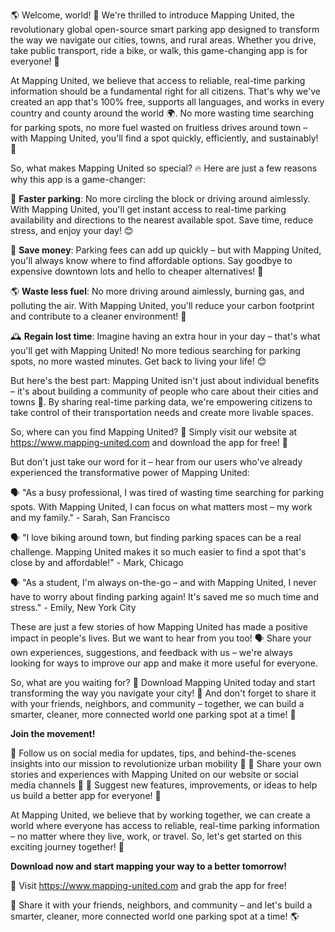 🌎 Welcome, world! 🌟 We're thrilled to introduce Mapping United, the revolutionary global open-source smart parking app designed to transform the way we navigate our cities, towns, and rural areas. Whether you drive, take public transport, ride a bike, or walk, this game-changing app is for everyone! 🚀

At Mapping United, we believe that access to reliable, real-time parking information should be a fundamental right for all citizens. That's why we've created an app that's 100% free, supports all languages, and works in every country and county around the world 🌍. No more wasting time searching for parking spots, no more fuel wasted on fruitless drives around town – with Mapping United, you'll find a spot quickly, efficiently, and sustainably! 💨

So, what makes Mapping United so special? 🔥 Here are just a few reasons why this app is a game-changer:

🔴 **Faster parking**: No more circling the block or driving around aimlessly. With Mapping United, you'll get instant access to real-time parking availability and directions to the nearest available spot. Save time, reduce stress, and enjoy your day! 😊

💸 **Save money**: Parking fees can add up quickly – but with Mapping United, you'll always know where to find affordable options. Say goodbye to expensive downtown lots and hello to cheaper alternatives! 🤑

🌎 **Waste less fuel**: No more driving around aimlessly, burning gas, and polluting the air. With Mapping United, you'll reduce your carbon footprint and contribute to a cleaner environment! 🌟

🕰️ **Regain lost time**: Imagine having an extra hour in your day – that's what you'll get with Mapping United! No more tedious searching for parking spots, no more wasted minutes. Get back to living your life! 😊

But here's the best part: Mapping United isn't just about individual benefits – it's about building a community of people who care about their cities and towns 🌆. By sharing real-time parking data, we're empowering citizens to take control of their transportation needs and create more livable spaces.

So, where can you find Mapping United? 📍 Simply visit our website at https://www.mapping-united.com and download the app for free! 📲

But don't just take our word for it – hear from our users who've already experienced the transformative power of Mapping United:

🗣️ "As a busy professional, I was tired of wasting time searching for parking spots. With Mapping United, I can focus on what matters most – my work and my family." - Sarah, San Francisco

🗣️ "I love biking around town, but finding parking spaces can be a real challenge. Mapping United makes it so much easier to find a spot that's close by and affordable!" - Mark, Chicago

🗣️ "As a student, I'm always on-the-go – and with Mapping United, I never have to worry about finding parking again! It's saved me so much time and stress." - Emily, New York City

These are just a few stories of how Mapping United has made a positive impact in people's lives. But we want to hear from you too! 🗣️ Share your own experiences, suggestions, and feedback with us – we're always looking for ways to improve our app and make it more useful for everyone.

So, what are you waiting for? 🎉 Download Mapping United today and start transforming the way you navigate your city! 🚀 And don't forget to share it with your friends, neighbors, and community – together, we can build a smarter, cleaner, more connected world one parking spot at a time! 💪

**Join the movement!**

🔴 Follow us on social media for updates, tips, and behind-the-scenes insights into our mission to revolutionize urban mobility 📱
🔵 Share your own stories and experiences with Mapping United on our website or social media channels 💬
🔹 Suggest new features, improvements, or ideas to help us build a better app for everyone! 🤔

At Mapping United, we believe that by working together, we can create a world where everyone has access to reliable, real-time parking information – no matter where they live, work, or travel. So, let's get started on this exciting journey together! 🌟

**Download now and start mapping your way to a better tomorrow!**

📲 Visit https://www.mapping-united.com and grab the app for free!

💪 Share it with your friends, neighbors, and community – and let's build a smarter, cleaner, more connected world one parking spot at a time! 🌎